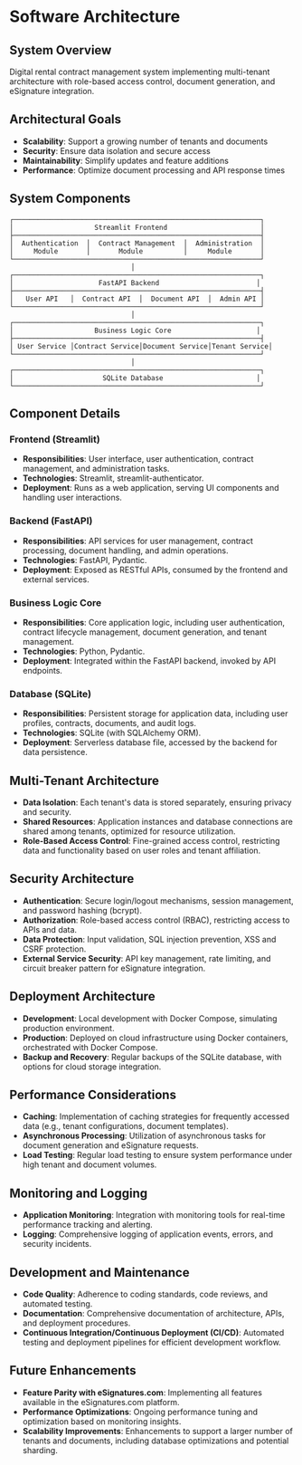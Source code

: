 # Software Architecture

## System Overview

Digital rental contract management system implementing multi-tenant architecture with role-based access control, document generation, and eSignature integration.

## Architectural Goals
- **Scalability**: Support a growing number of tenants and documents
- **Security**: Ensure data isolation and secure access
- **Maintainability**: Simplify updates and feature additions
- **Performance**: Optimize document processing and API response times

## System Components
```
┌─────────────────────────────────────────────────────────────┐
│                    Streamlit Frontend                       │
├─────────────────────────────────────────────────────────────┤
│  Authentication  │  Contract Management  │  Administration  │
│     Module       │       Module          │     Module       │
└─────────────────────────────────────────────────────────────┘
                              │
┌─────────────────────────────────────────────────────────────┐
│                     FastAPI Backend                        │
├─────────────────────────────────────────────────────────────┤
│   User API   │  Contract API  │  Document API  │  Admin API │
└─────────────────────────────────────────────────────────────┘
                              │
┌─────────────────────────────────────────────────────────────┐
│                    Business Logic Core                     │
├─────────────────────────────────────────────────────────────┤
│ User Service │Contract Service│Document Service│Tenant Service│
└─────────────────────────────────────────────────────────────┘
                              │
┌─────────────────────────────────────────────────────────────┐
│                      SQLite Database                       │
└─────────────────────────────────────────────────────────────┘
```

## Component Details

### Frontend (Streamlit)
- **Responsibilities**: User interface, user authentication, contract management, and administration tasks.
- **Technologies**: Streamlit, streamlit-authenticator.
- **Deployment**: Runs as a web application, serving UI components and handling user interactions.

### Backend (FastAPI)
- **Responsibilities**: API services for user management, contract processing, document handling, and admin operations.
- **Technologies**: FastAPI, Pydantic.
- **Deployment**: Exposed as RESTful APIs, consumed by the frontend and external services.

### Business Logic Core
- **Responsibilities**: Core application logic, including user authentication, contract lifecycle management, document generation, and tenant management.
- **Technologies**: Python, Pydantic.
- **Deployment**: Integrated within the FastAPI backend, invoked by API endpoints.

### Database (SQLite)
- **Responsibilities**: Persistent storage for application data, including user profiles, contracts, documents, and audit logs.
- **Technologies**: SQLite (with SQLAlchemy ORM).
- **Deployment**: Serverless database file, accessed by the backend for data persistence.

## Multi-Tenant Architecture
- **Data Isolation**: Each tenant's data is stored separately, ensuring privacy and security.
- **Shared Resources**: Application instances and database connections are shared among tenants, optimized for resource utilization.
- **Role-Based Access Control**: Fine-grained access control, restricting data and functionality based on user roles and tenant affiliation.

## Security Architecture
- **Authentication**: Secure login/logout mechanisms, session management, and password hashing (bcrypt).
- **Authorization**: Role-based access control (RBAC), restricting access to APIs and data.
- **Data Protection**: Input validation, SQL injection prevention, XSS and CSRF protection.
- **External Service Security**: API key management, rate limiting, and circuit breaker pattern for eSignature integration.

## Deployment Architecture
- **Development**: Local development with Docker Compose, simulating production environment.
- **Production**: Deployed on cloud infrastructure using Docker containers, orchestrated with Docker Compose.
- **Backup and Recovery**: Regular backups of the SQLite database, with options for cloud storage integration.

## Performance Considerations
- **Caching**: Implementation of caching strategies for frequently accessed data (e.g., tenant configurations, document templates).
- **Asynchronous Processing**: Utilization of asynchronous tasks for document generation and eSignature requests.
- **Load Testing**: Regular load testing to ensure system performance under high tenant and document volumes.

## Monitoring and Logging
- **Application Monitoring**: Integration with monitoring tools for real-time performance tracking and alerting.
- **Logging**: Comprehensive logging of application events, errors, and security incidents.

## Development and Maintenance
- **Code Quality**: Adherence to coding standards, code reviews, and automated testing.
- **Documentation**: Comprehensive documentation of architecture, APIs, and deployment procedures.
- **Continuous Integration/Continuous Deployment (CI/CD)**: Automated testing and deployment pipelines for efficient development workflow.

## Future Enhancements
- **Feature Parity with eSignatures.com**: Implementing all features available in the eSignatures.com platform.
- **Performance Optimizations**: Ongoing performance tuning and optimization based on monitoring insights.
- **Scalability Improvements**: Enhancements to support a larger number of tenants and documents, including database optimizations and potential sharding.